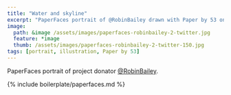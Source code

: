 ```yaml
---
title: "Water and skyline"
excerpt: "PaperFaces portrait of @RobinBailey drawn with Paper by 53 on an iPad."
image: 
  path: &image /assets/images/paperfaces-robinbailey-2-twitter.jpg 
  feature: *image
  thumb: /assets/images/paperfaces-robinbailey-2-twitter-150.jpg
tags: [portrait, illustration, Paper by 53]
---
```


PaperFaces portrait of project donator [@RobinBailey](http://twitter.com/RobinBailey).

{% include boilerplate/paperfaces.md %}
